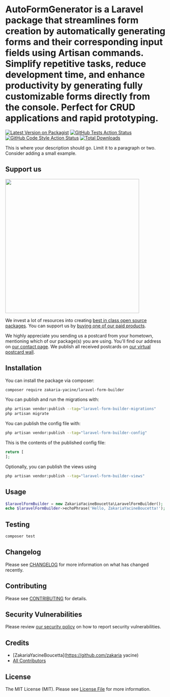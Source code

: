 # AutoFormGenerator is a Laravel package that streamlines form creation by automatically generating forms and their corresponding input fields using Artisan commands. Simplify repetitive tasks, reduce development time, and enhance productivity by generating fully customizable forms directly from the console. Perfect for CRUD applications and rapid prototyping.

[![Latest Version on Packagist](https://img.shields.io/packagist/v/zakaria-yacine/laravel-form-builder.svg?style=flat-square)](https://packagist.org/packages/zakaria-yacine/laravel-form-builder)
[![GitHub Tests Action Status](https://img.shields.io/github/actions/workflow/status/zakaria-yacine/laravel-form-builder/run-tests.yml?branch=main&label=tests&style=flat-square)](https://github.com/zakaria-yacine/laravel-form-builder/actions?query=workflow%3Arun-tests+branch%3Amain)
[![GitHub Code Style Action Status](https://img.shields.io/github/actions/workflow/status/zakaria-yacine/laravel-form-builder/fix-php-code-style-issues.yml?branch=main&label=code%20style&style=flat-square)](https://github.com/zakaria-yacine/laravel-form-builder/actions?query=workflow%3A"Fix+PHP+code+style+issues"+branch%3Amain)
[![Total Downloads](https://img.shields.io/packagist/dt/zakaria-yacine/laravel-form-builder.svg?style=flat-square)](https://packagist.org/packages/zakaria-yacine/laravel-form-builder)

This is where your description should go. Limit it to a paragraph or two. Consider adding a small example.

## Support us

[<img src="https://github-ads.s3.eu-central-1.amazonaws.com/Laravel-Form-Builder.jpg?t=1" width="419px" />](https://spatie.be/github-ad-click/Laravel-Form-Builder)

We invest a lot of resources into creating [best in class open source packages](https://spatie.be/open-source). You can support us by [buying one of our paid products](https://spatie.be/open-source/support-us).

We highly appreciate you sending us a postcard from your hometown, mentioning which of our package(s) you are using. You'll find our address on [our contact page](https://spatie.be/about-us). We publish all received postcards on [our virtual postcard wall](https://spatie.be/open-source/postcards).

## Installation

You can install the package via composer:

```bash
composer require zakaria-yacine/laravel-form-builder
```

You can publish and run the migrations with:

```bash
php artisan vendor:publish --tag="laravel-form-builder-migrations"
php artisan migrate
```

You can publish the config file with:

```bash
php artisan vendor:publish --tag="laravel-form-builder-config"
```

This is the contents of the published config file:

```php
return [
];
```

Optionally, you can publish the views using

```bash
php artisan vendor:publish --tag="laravel-form-builder-views"
```

## Usage

```php
$laravelFormBuilder = new ZakariaYacineBoucetta\LaravelFormBuilder();
echo $laravelFormBuilder->echoPhrase('Hello, ZakariaYacineBoucetta!');
```

## Testing

```bash
composer test
```

## Changelog

Please see [CHANGELOG](CHANGELOG.md) for more information on what has changed recently.

## Contributing

Please see [CONTRIBUTING](CONTRIBUTING.md) for details.

## Security Vulnerabilities

Please review [our security policy](../../security/policy) on how to report security vulnerabilities.

## Credits

- [ZakariaYacineBoucetta](https://github.com/zakaria yacine)
- [All Contributors](../../contributors)

## License

The MIT License (MIT). Please see [License File](LICENSE.md) for more information.
